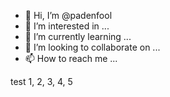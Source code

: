 - 👋 Hi, I’m @padenfool
- 👀 I’m interested in ...
- 🌱 I’m currently learning ...
- 💞️ I’m looking to collaborate on ...
- 📫 How to reach me ...

<!---
I'm working on identity :~)
--->

test 1, 2, 3, 4, 5
